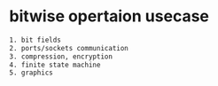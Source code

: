 # bitwise opertaion usecase

```sh
1. bit fields
2. ports/sockets communication
3. compression, encryption
4. finite state machine
5. graphics
```
